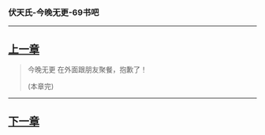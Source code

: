 ### 伏天氏-今晚无更-69书吧

--------
[上一章](./f966936a359b862c681382557f8bfee8.md)
--------


>
>
>
>今晚无更
>在外面跟朋友聚餐，抱歉了！
>
>(本章完)
>
>

--------
[下一章](./266be34d09925203b6baef1d84fa7bbe.md)
--------
